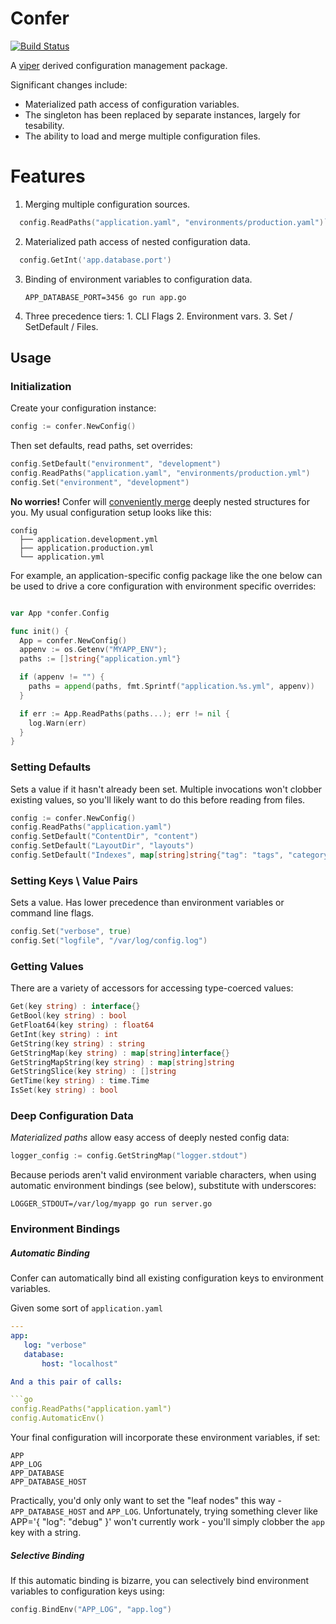 Confer
======

[![Build Status](https://travis-ci.org/jacobstr/confer.svg)](https://travis-ci.org/jacobstr/confer)

A [viper](http://gihub.com/spf13/viper) derived configuration management package.

Significant changes include:

 * Materialized path access of configuration variables.
 * The singleton has been replaced by separate instances, largely for tesability.
 * The ability to load and merge multiple configuration files.

Features
========

1. Merging multiple configuration sources.
  ```go
    config.ReadPaths("application.yaml", "environments/production.yaml")`
  ```

2. Materialized path access of nested configuration data.
  ```go
    config.GetInt('app.database.port')
  ```
3. Binding of environment variables to configuration data.
    
    `APP_DATABASE_PORT=3456 go run app.go`

4. Three precedence tiers:
        1. CLI Flags
        2. Environment vars.
        3. Set / SetDefault / Files.


## Usage

### Initialization
Create your configuration instance:

```go
config := confer.NewConfig()
```

Then set defaults, read paths, set overrides:
```go
config.SetDefault("environment", "development")
config.ReadPaths("application.yaml", "environments/production.yml")
config.Set("environment", "development")
```

**No worries!** Confer will [conveniently merge](https://github.com/jacobstr/confer/confer_test.go#L155)
deeply nested structures for you. My usual configuration setup looks like this:

```
config
  ├── application.development.yml
  ├── application.production.yml
  └── application.yml
```

For example, an application-specific config package like the one below can be used
to drive a core configuration with environment specific overrides:

```go

var App *confer.Config

func init() {
  App = confer.NewConfig()
  appenv := os.Getenv("MYAPP_ENV");
  paths := []string{"application.yml"}

  if (appenv != "") {
    paths = append(paths, fmt.Sprintf("application.%s.yml", appenv))
  }

  if err := App.ReadPaths(paths...); err != nil {
    log.Warn(err)
  }
}
```

### Setting Defaults
Sets a value if it hasn't already been set. Multiple invocations won't clobber
existing values, so you'll likely want to do this before reading from files.

```go
config := confer.NewConfig()
config.ReadPaths("application.yaml")
config.SetDefault("ContentDir", "content")
config.SetDefault("LayoutDir", "layouts")
config.SetDefault("Indexes", map[string]string{"tag": "tags", "category": "categories"})
```

### Setting Keys \ Value Pairs
Sets a value. Has lower precedence than environment variables or command line flags.
```go
config.Set("verbose", true)
config.Set("logfile", "/var/log/config.log")
```
### Getting Values
There are a variety of accessors for accessing type-coerced values:
```go
Get(key string) : interface{}
GetBool(key string) : bool
GetFloat64(key string) : float64
GetInt(key string) : int
GetString(key string) : string
GetStringMap(key string) : map[string]interface{}
GetStringMapString(key string) : map[string]string
GetStringSlice(key string) : []string
GetTime(key string) : time.Time
IsSet(key string) : bool
```

### Deep Configuration Data
*Materialized paths* allow easy access of deeply nested config data:
```go
logger_config := config.GetStringMap("logger.stdout")
```
Because periods aren't valid environment variable characters, when using automatic environment bindings (see below), substitute with underscores:
```
LOGGER_STDOUT=/var/log/myapp go run server.go
```

### Environment Bindings


##### Automatic Binding
Confer can automatically bind all existing configuration keys to environment variables.

Given some sort of `application.yaml`
```yaml
---
app:
   log: "verbose"
   database:
       host: "localhost"

And a this pair of calls:

```go
config.ReadPaths("application.yaml")
config.AutomaticEnv()
```

Your final configuration will incorporate these environment variables, if set:

```
APP
APP_LOG
APP_DATABASE
APP_DATABASE_HOST
```

Practically, you'd only only want to set the "leaf nodes" this way - `APP_DATABASE_HOST` and `APP_LOG`.
Unfortunately, trying something clever like APP='{ "log": "debug" }' won't currently work - you'll
simply clobber the `app` key with a string.

##### Selective Binding
If this automatic binding is bizarre, you can selectively bind environment variables to configuration keys using:
```go
config.BindEnv("APP_LOG", "app.log")
```
